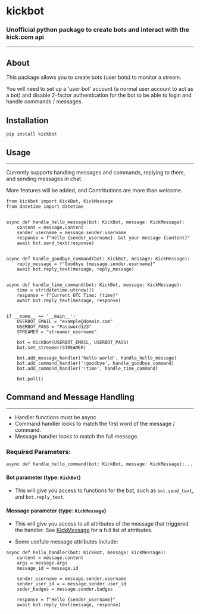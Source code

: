 # kickbot

### Unofficial python package to create bots and interact with the kick.com api

---
## About

This package allows you to create bots (user bots) to monitor a stream. 

You will need to set up a 'user bot' account (a normal user account to act as a bot) and disable 2-factor authentication for the bot to be able to login and handle commands / messages.

## Installation
```console
pip install kickbot
```

## Usage

---
Currently supports handling messages and commands, replying to them, and sending messages in chat.

More features will be added, and Contributions are more than welcome.

```python3
from kickbot import KickBot, KickMessage
from datetime import datetime


async def handle_hello_message(bot: KickBot, message: KickMessage):
    content = message.content
    sender_username = message.sender.username
    response = f"Hello {sender_username}. Got your message {content}"
    await bot.send_text(response)

    
async def handle_goodbye_command(bot: KickBot, message: KickMessage):
    reply_message = f"Goodbye {message.sender.username}"
    await bot.reply_text(message, reply_message)

    
async def handle_time_command(bot: KickBot, message: KickMessage):
    time = str(datetime.utcnow())
    response = f"Current UTC Time: {time}"
    await bot.reply_text(message, response)


if __name__ == '__main__':
    USERBOT_EMAIL = "example@domain.com"
    USERBOT_PASS = "Password123"
    STREAMER = "streamer_username"
    
    bot = KickBot(USERBOT_EMAIL, USERBOT_PASS)
    bot.set_streamer(STREAMER)

    bot.add_message_handler('hello world', handle_hello_message)
    bot.add_command_handler('!goodbye', handle_goodbye_command)
    bot.add_command_handler('!time', handle_time_command)

    bot.poll()
```
## Command and Message Handling

---
- Handler functions must be async
- Command handler looks to match the first word of the message / command.
- Message handler looks to match the full message.


### Required Parameters:
```python3
async def handle_hello_command(bot: KickBot, message: KickMessage):...
```


#### Bot parameter (type: ```KickBot```) 

- This will give you access to functions for the bot, such as ```bot.send_text```, and ```bot.reply_text```.
#### Message parameter (type: ```KickMessage```)
- This will give you access to all attributes of the message that triggered the handler. See [KickMessage](/kickbot/kick_message.py) for 
a full list of attributes.

- Some usefule message attributes include:
```python3
async def hello_handler(bot: KickBot, message: KickMessage):
    content = message.content
    args = message.args
    message_id = message.id
    
    sender_username = message.sender.username
    sender_user_id = = message.sender.user_id
    seder_badges = message.sender.badges
    
    response = f"Hello {sender_username}"
    await bot.reply_text(message, response)
```
